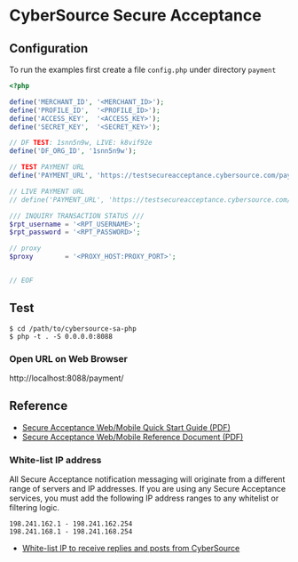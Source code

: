 CyberSource Secure Acceptance
=============================

## Configuration

To run the examples first create a file `config.php` under directory `payment`

```php
<?php

define('MERCHANT_ID', '<MERCHANT_ID>');
define('PROFILE_ID',  '<PROFILE_ID>');
define('ACCESS_KEY',  '<ACCESS_KEY>');
define('SECRET_KEY',  '<SECRET_KEY>');

// DF TEST: 1snn5n9w, LIVE: k8vif92e 
define('DF_ORG_ID', '1snn5n9w');

// TEST PAYMENT URL
define('PAYMENT_URL', 'https://testsecureacceptance.cybersource.com/pay');

// LIVE PAYMENT URL
// define('PAYMENT_URL', 'https://testsecureacceptance.cybersource.com/pay');

/// INQUIRY TRANSACTION STATUS ///
$rpt_username = '<RPT_USERNAME>';
$rpt_password = '<RPT_PASSWORD>';

// proxy
$proxy        = '<PROXY_HOST:PROXY_PORT>';


// EOF
```

## Test

```
$ cd /path/to/cybersource-sa-php
$ php -t . -S 0.0.0.0:8088
```

### Open URL on Web Browser
http://localhost:8088/payment/


## Reference

- [Secure Acceptance Web/Mobile Quick Start Guide (PDF)](https://github.com/e-payment/cybersource-secure-acceptance/blob/master/doc/Secure_Acceptance_WM_Quick_Start_Guide.pdf)
- [Secure Acceptance Web/Mobile Reference Document (PDF)](https://github.com/e-payment/cybersource-secure-acceptance/blob/master/doc/Secure_Acceptance_WM.pdf)

### White-list IP address

All Secure Acceptance notification messaging will originate from a different range of servers and IP addresses. If you are using any Secure Acceptance services, you must add the following IP address ranges to any whitelist or filtering logic.

```
198.241.162.1 - 198.241.162.254
198.241.168.1 - 198.241.168.254
```

- [White-list IP to receive replies and posts from CyberSource](https://support.cybersource.com/s/article/What-IP-addresses-should-I-add-to-my-white-list-to-receive-replies-and-posts-from-CyberSource)